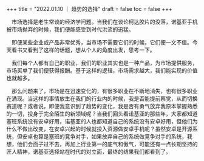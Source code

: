 +++
title = "2022.01.10 ｜ 趋势的选择"
draft = false
toc = false
+++

&emsp;市场选择是老生常谈的经济学问题。当我们在谈论柯达胶片的没落，诺基亚手机被市场抛弃的时候，我们便能感受到时代洪流的迅猛。

&emsp;即便某些企业或产品非常优秀，当市场不需要它们的时候，它们便一文不值。今天看书又看到了这样的话题，想从个人的角度出发，思考一下。

&emsp;我们每个人都有自己的职业，我们的职业其实也是一种产品，为市场提供服务，市场买单了我们便获得报酬。基于这样的逻辑，市场需求越大，我们能实现的价值也就越多。

&emsp;那么问题来了，市场是在迅速变化的，有很多职业在不断地消失，也有很多职业在涌现。当这样的事情放生在我们的行业内的时候，我是否能提前察觉，从而切换赛道呢？或者说，即便我意识到了趋势的变化，我是否有勇气放弃我原本掌握熟悉的一切，投身于完全陌生的新领域呢？当我们回头看诺基亚的那些年，大家都知道塞班系统没有安卓好用，诺基亚的人也都知道自己的系统没有安卓好用，但他们为什么不做出改变，在安卓兴起的时候就投入资源做安卓手机呢？虽然安卓是开源系统，但安卓也算是塞班的竞争对手，如果放弃自己的系统做竞争对手的系统，我想，他们会面子过不去，再加上行业第一的底气和傲气，可能还有一点长期坚持的匠人精神，诺基亚选择站在时代的对立面，最终的结果我们都看到了。
